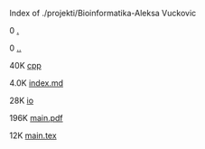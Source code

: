 Index of ./projekti/Bioinformatika-Aleksa Vuckovic

0 [.](.)

0 [..](..)

40K [cpp](cpp)

4.0K [index.md](index.md)

28K [io](io)

196K [main.pdf](main.pdf)

12K [main.tex](main.tex)

